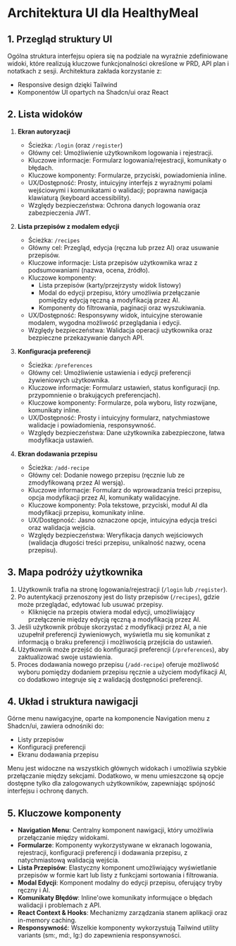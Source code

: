 # Architektura UI dla HealthyMeal

## 1. Przegląd struktury UI

Ogólna struktura interfejsu opiera się na podziale na wyraźnie zdefiniowane widoki, które realizują kluczowe funkcjonalności określone w PRD, API plan i notatkach z sesji. Architektura zakłada korzystanie z:
- Responsive design dzięki Tailwind
- Komponentów UI opartych na Shadcn/ui oraz React

## 2. Lista widoków

1. **Ekran autoryzacji**
   - Ścieżka: `/login` (oraz `/register`)
   - Główny cel: Umożliwienie użytkownikom logowania i rejestracji.
   - Kluczowe informacje: Formularz logowania/rejestracji, komunikaty o błędach.
   - Kluczowe komponenty: Formularze, przyciski, powiadomienia inline.
   - UX/Dostępność: Prosty, intuicyjny interfejs z wyraźnymi polami wejściowymi i komunikatami o walidacji; poprawna nawigacja klawiaturą (keyboard accessibility).
   - Względy bezpieczeństwa: Ochrona danych logowania oraz zabezpieczenia JWT.

2. **Lista przepisów z modalem edycji**
   - Ścieżka: `/recipes`
   - Główny cel: Przegląd, edycja (ręczna lub przez AI) oraz usuwanie przepisów.
   - Kluczowe informacje: Lista przepisów użytkownika wraz z podsumowaniami (nazwa, ocena, źródło).
   - Kluczowe komponenty:
     - Lista przepisów (karty/przejrzysty widok listowy)
     - Modal do edycji przepisu, który umożliwia przełączanie pomiędzy edycją ręczną a modyfikacją przez AI.
     - Komponenty do filtrowania, paginacji oraz wyszukiwania.
   - UX/Dostępność: Responsywny widok, intuicyjne sterowanie modalem, wygodna możliwość przeglądania i edycji.
   - Względy bezpieczeństwa: Walidacja operacji użytkownika oraz bezpieczne przekazywanie danych API.

3. **Konfiguracja preferencji**
   - Ścieżka: `/preferences`
   - Główny cel: Umożliwienie ustawienia i edycji preferencji żywieniowych użytkownika.
   - Kluczowe informacje: Formularz ustawień, status konfiguracji (np. przypomnienie o brakujących preferencjach).
   - Kluczowe komponenty: Formularze, pola wyboru, listy rozwijane, komunikaty inline.
   - UX/Dostępność: Prosty i intuicyjny formularz, natychmiastowe walidacje i powiadomienia, responsywność.
   - Względy bezpieczeństwa: Dane użytkownika zabezpieczone, łatwa modyfikacja ustawień.

4. **Ekran dodawania przepisu**
   - Ścieżka: `/add-recipe`
   - Główny cel: Dodanie nowego przepisu (ręcznie lub ze zmodyfikowaną przez AI wersją).
   - Kluczowe informacje: Formularz do wprowadzania treści przepisu, opcja modyfikacji przez AI, komunikaty walidacyjne.
   - Kluczowe komponenty: Pola tekstowe, przyciski, moduł AI dla modyfikacji przepisu, komunikaty inline.
   - UX/Dostępność: Jasno oznaczone opcje, intuicyjna edycja treści oraz walidacja wejścia.
   - Względy bezpieczeństwa: Weryfikacja danych wejściowych (walidacja długości treści przepisu, unikalność nazwy, ocena przepisu).

## 3. Mapa podróży użytkownika

1. Użytkownik trafia na stronę logowania/rejestracji (`/login` lub `/register`).
2. Po autentykacji przenoszony jest do listy przepisów (`/recipes`), gdzie może przeglądać, edytować lub usuwać przepisy.
   - Kliknięcie na przepis otwiera modal edycji, umożliwiający przełączenie między edycją ręczną a modyfikacją przez AI.
4. Jeśli użytkownik próbuje skorzystać z modyfikacji przez AI, a nie uzupełnił preferencji żywieniowych, wyświetla mu się komunikat z informacją o braku preferencji i możliwością przejścia do ustawień.
5. Użytkownik może przejść do konfiguracji preferencji (`/preferences`), aby zaktualizować swoje ustawienia.
6. Proces dodawania nowego przepisu (`/add-recipe`) oferuje możliwość wyboru pomiędzy dodaniem przepisu ręcznie a użyciem modyfikacji AI, co dodatkowo integruje się z walidacją dostępności preferencji.

## 4. Układ i struktura nawigacji

Górne menu nawigacyjne, oparte na komponencie Navigation menu z Shadcn/ui, zawiera odnośniki do:
- Listy przepisów
- Konfiguracji preferencji
- Ekranu dodawania przepisu

Menu jest widoczne na wszystkich głównych widokach i umożliwia szybkie przełączanie między sekcjami. Dodatkowo, w menu umieszczone są opcje dostępne tylko dla zalogowanych użytkowników, zapewniając spójność interfejsu i ochronę danych.

## 5. Kluczowe komponenty

- **Navigation Menu**: Centralny komponent nawigacji, który umożliwia przełączanie między widokami.
- **Formularze**: Komponenty wykorzystywane w ekranach logowania, rejestracji, konfiguracji preferencji i dodawania przepisu, z natychmiastową walidacją wejścia.
- **Lista Przepisów**: Elastyczny komponent umożliwiający wyświetlanie przepisów w formie kart lub listy z funkcjami sortowania i filtrowania.
- **Modal Edycji**: Komponent modalny do edycji przepisu, oferujący tryby ręczny i AI.
- **Komunikaty Błędów**: Inline'owe komunikaty informujące o błędach walidacji i problemach z API.
- **React Context & Hooks**: Mechanizmy zarządzania stanem aplikacji oraz in-memory caching.
- **Responsywność**: Wszelkie komponenty wykorzystują Tailwind utility variants (sm:, md:, lg:) do zapewnienia responsywności. 